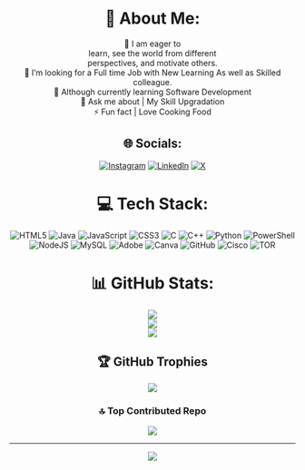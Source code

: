<div align="center">

# 💫 About Me:
🔭 I am eager to<br>learn, see the world from different<br>perspectives, and motivate others. <br>🤝 I’m looking for a Full time Job with New Learning As well as Skilled colleague.<br>🌱 Although currently learning Software Development<br>💬 Ask me about | My Skill Upgradation<br>⚡ Fun fact | Love Cooking Food

## 🌐 Socials:
[![Instagram](https://img.shields.io/badge/Instagram-%23E4405F.svg?logo=Instagram&logoColor=white)](https://instagram.com/sky_dynamic.x_) [![LinkedIn](https://img.shields.io/badge/LinkedIn-%230077B5.svg?logo=linkedin&logoColor=white)](https://linkedin.com/in/www.linkedin.com/in/harsh-kumar-5aa928282) [![X](https://img.shields.io/badge/X-black.svg?logo=X&logoColor=white)](https://x.com/@NoxBeast) 

# 💻 Tech Stack:
![HTML5](https://img.shields.io/badge/html5-%23E34F26.svg?style=for-the-badge&logo=html5&logoColor=white) ![Java](https://img.shields.io/badge/java-%23ED8B00.svg?style=for-the-badge&logo=openjdk&logoColor=white) ![JavaScript](https://img.shields.io/badge/javascript-%23323330.svg?style=for-the-badge&logo=javascript&logoColor=%23F7DF1E) ![CSS3](https://img.shields.io/badge/css3-%231572B6.svg?style=for-the-badge&logo=css3&logoColor=white) ![C](https://img.shields.io/badge/c-%2300599C.svg?style=for-the-badge&logo=c&logoColor=white) ![C++](https://img.shields.io/badge/c++-%2300599C.svg?style=for-the-badge&logo=c%2B%2B&logoColor=white) ![Python](https://img.shields.io/badge/python-3670A0?style=for-the-badge&logo=python&logoColor=ffdd54) ![PowerShell](https://img.shields.io/badge/PowerShell-%235391FE.svg?style=for-the-badge&logo=powershell&logoColor=white) ![NodeJS](https://img.shields.io/badge/node.js-6DA55F?style=for-the-badge&logo=node.js&logoColor=white) ![MySQL](https://img.shields.io/badge/mysql-4479A1.svg?style=for-the-badge&logo=mysql&logoColor=white) ![Adobe](https://img.shields.io/badge/adobe-%23FF0000.svg?style=for-the-badge&logo=adobe&logoColor=white) ![Canva](https://img.shields.io/badge/Canva-%2300C4CC.svg?style=for-the-badge&logo=Canva&logoColor=white) ![GitHub](https://img.shields.io/badge/github-%23121011.svg?style=for-the-badge&logo=github&logoColor=white) ![Cisco](https://img.shields.io/badge/cisco-%23049fd9.svg?style=for-the-badge&logo=cisco&logoColor=black) ![TOR](https://img.shields.io/badge/tor-%237E4798.svg?style=for-the-badge&logo=tor-project&logoColor=white)

# 📊 GitHub Stats:
![](https://github-readme-stats.vercel.app/api?username=SkY-DyNamiC&theme=ambient_gradient&hide_border=true&include_all_commits=false&count_private=false)<br/>
![](https://github-readme-streak-stats.herokuapp.com/?user=SkY-DyNamiC&theme=ambient_gradient&hide_border=true)<br/>
![](https://github-readme-stats.vercel.app/api/top-langs/?username=SkY-DyNamiC&theme=ambient_gradient&hide_border=true&include_all_commits=false&count_private=false&layout=compact)

## 🏆 GitHub Trophies
![](https://github-profile-trophy.vercel.app/?username=SkY-DyNamiC&theme=radical&no-frame=false&no-bg=true&margin-w=4)


### 🔝 Top Contributed Repo
![](https://github-contributor-stats.vercel.app/api?username=SkY-DyNamiC&limit=5&theme=dark&combine_all_yearly_contributions=true)

---
[![](https://visitcount.itsvg.in/api?id=SkY-DyNamiC&icon=7&color=3)](https://visitcount.itsvg.in)

</div>

<!-- Proudly created with GPRM ( https://gprm.itsvg.in ) -->
